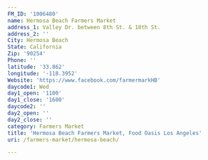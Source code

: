 ```yaml
---
FM_ID: '1006480'
name: Hermosa Beach Farmers Market
address_1: Valley Dr. between 8th St. & 10th St.
address_2: ''
City: Hermosa Beach
State: California
Zip: '90254'
Phone: ''
latitude: '33.862'
longitude: '-118.3952'
Website: 'https://www.facebook.com/farmermarkHB'
daycode1: Wed
day1_open: '1100'
day1_close: '1600'
daycode2: ''
day2_open: ''
day2_close: ''
category: Farmers Market
title: 'Hermosa Beach Farmers Market, Food Oasis Los Angeles'
uri: /farmers-market/hermosa-beach/

---
```

